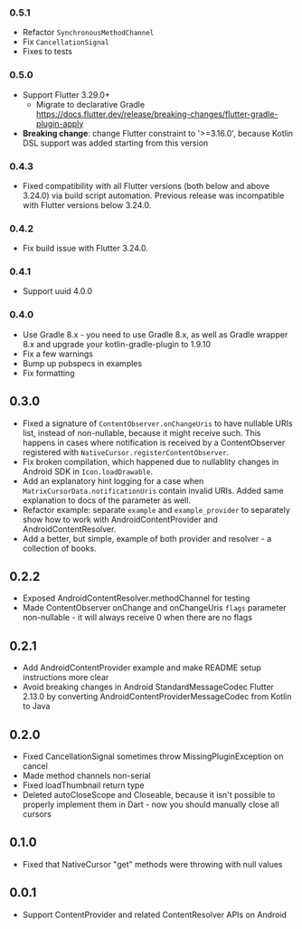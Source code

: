 ### 0.5.1

* Refactor `SynchronousMethodChannel`
* Fix `CancellationSignal`
* Fixes to tests

### 0.5.0

* Support Flutter 3.29.0+
  * Migrate to declarative Gradle https://docs.flutter.dev/release/breaking-changes/flutter-gradle-plugin-apply
* **Breaking change**: change Flutter constraint to '>=3.16.0', because Kotlin DSL support was added starting from this version

### 0.4.3

* Fixed compatibility with all Flutter versions (both below and above 3.24.0) via build script automation. Previous release was incompatible with Flutter versions below 3.24.0.

### 0.4.2

* Fix build issue with Flutter 3.24.0.

### 0.4.1

* Support uuid 4.0.0

### 0.4.0

* Use Gradle 8.x - you need to use Gradle 8.x, as well as Gradle wrapper 8.x and upgrade your kotlin-gradle-plugin to 1.9.10
* Fix a few warnings
* Bump up pubspecs in examples
* Fix formatting

## 0.3.0

* Fixed a signature of `ContentObserver.onChangeUris` to have nullable URIs list, instead of non-nullable, because it might receive such. This happens in cases where notification is received by a ContentObserver registered with `NativeCursor.registerContentObserver`.
* Fix broken compilation, which happened due to nullablity changes in Android SDK in `Icon.loadDrawable`.
* Add an explanatory hint logging for a case when `MatrixCursorData.notificationUris` contain invalid URIs. Added same explanation to docs of the parameter as well.
* Refactor example: separate `example` and `example_provider` to separately show how to work with AndroidContentProvider and AndroidContentResolver.
* Add a better, but simple, example of both provider and resolver - a collection of books.

## 0.2.2

* Exposed AndroidContentResolver.methodChannel for testing
* Made ContentObserver onChange and onChangeUris `flags` parameter non-nullable - it will always receive 0 when there are no flags

## 0.2.1

* Add AndroidContentProvider example and make README setup instructions more clear
* Avoid breaking changes in Android StandardMessageCodec Flutter 2.13.0 by converting AndroidContentProviderMessageCodec from Kotlin to Java

## 0.2.0

* Fixed CancellationSignal sometimes throw MissingPluginException on cancel
* Made method channels non-serial
* Fixed loadThumbnail return type
* Deleted autoCloseScope and Closeable, because it isn't possible to properly implement them in Dart - now you should manually close all cursors

## 0.1.0

* Fixed that NativeCursor "get" methods were throwing with null values

## 0.0.1

* Support ContentProvider and related ContentResolver APIs on Android
